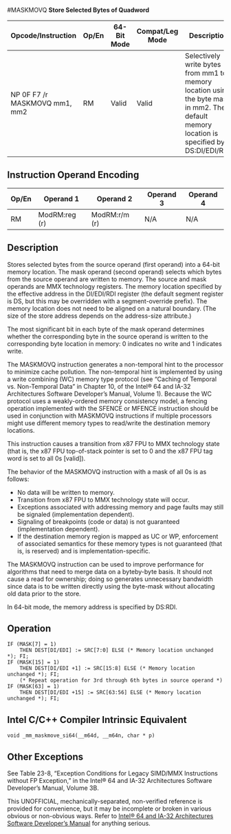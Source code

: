 #MASKMOVQ
**Store Selected Bytes of Quadword**

| Opcode/Instruction            | Op/En | 64-Bit Mode | Compat/Leg Mode | Description                                                                                                                                |
| ----------------------------- | ----- | ----------- | --------------- | ------------------------------------------------------------------------------------------------------------------------------------------ |
| NP 0F F7 /r MASKMOVQ mm1, mm2 | RM    | Valid       | Valid           | Selectively write bytes from mm1 to memory location using the byte mask in mm2. The default memory location is specified by DS:DI/EDI/RDI. |

## Instruction Operand Encoding

| Op/En | Operand 1     | Operand 2     | Operand 3 | Operand 4 |
| ----- | ------------- | ------------- | --------- | --------- |
| RM    | ModRM:reg (r) | ModRM:r/m (r) | N/A       | N/A       |

## Description

Stores selected bytes from the source operand (first operand) into a 64-bit memory location. The mask operand (second operand) selects which bytes from the source operand are written to memory. The source and mask operands are MMX technology registers. The memory location specified by the effective address in the DI/EDI/RDI register (the default segment register is DS, but this may be overridden with a segment-override prefix). The memory location does not need to be aligned on a natural boundary. (The size of the store address depends on the address-size attribute.)

The most significant bit in each byte of the mask operand determines whether the corresponding byte in the source operand is written to the corresponding byte location in memory: 0 indicates no write and 1 indicates write.

The MASKMOVQ instruction generates a non-temporal hint to the processor to minimize cache pollution. The non-temporal hint is implemented by using a write combining (WC) memory type protocol (see “Caching of Temporal vs. Non-Temporal Data” in Chapter 10, of the Intel® 64 and IA-32 Architectures Software Developer’s Manual, Volume 1). Because the WC protocol uses a weakly-ordered memory consistency model, a fencing operation implemented with the SFENCE or MFENCE instruction should be used in conjunction with MASKMOVQ instructions if multiple processors might use different memory types to read/write the destination memory locations.

This instruction causes a transition from x87 FPU to MMX technology state (that is, the x87 FPU top-of-stack pointer is set to 0 and the x87 FPU tag word is set to all 0s [valid]).

The behavior of the MASKMOVQ instruction with a mask of all 0s is as follows:

- No data will be written to memory.
- Transition from x87 FPU to MMX technology state will occur.
- Exceptions associated with addressing memory and page faults may still be signaled (implementation dependent).
- Signaling of breakpoints (code or data) is not guaranteed (implementation dependent).
- If the destination memory region is mapped as UC or WP, enforcement of associated semantics for these memory types is not guaranteed (that is, is reserved) and is implementation-specific.

The MASKMOVQ instruction can be used to improve performance for algorithms that need to merge data on a byteby-byte basis. It should not cause a read for ownership; doing so generates unnecessary bandwidth since data is to be written directly using the byte-mask without allocating old data prior to the store.

In 64-bit mode, the memory address is specified by DS:RDI.

## Operation

```
IF (MASK[7] = 1)
    THEN DEST[DI/EDI] := SRC[7:0] ELSE (* Memory location unchanged *); FI;
IF (MASK[15] = 1)
    THEN DEST[DI/EDI +1] := SRC[15:8] ELSE (* Memory location unchanged *); FI;
    (* Repeat operation for 3rd through 6th bytes in source operand *)
IF (MASK[63] = 1)
    THEN DEST[DI/EDI +15] := SRC[63:56] ELSE (* Memory location unchanged *); FI;

```

## Intel C/C++ Compiler Intrinsic Equivalent

```
void _mm_maskmove_si64(__m64d, __m64n, char * p)

```

## Other Exceptions

See Table 23-8, “Exception Conditions for Legacy SIMD/MMX Instructions without FP Exception,” in the Intel® 64 and IA-32 Architectures Software Developer’s Manual, Volume 3B.

This UNOFFICIAL, mechanically-separated, non-verified reference is provided for convenience, but it may be
incomplete or broken in various obvious or non-obvious
ways. Refer to [Intel® 64 and IA-32 Architectures Software Developer’s Manual](https://software.intel.com/en-us/download/intel-64-and-ia-32-architectures-sdm-combined-volumes-1-2a-2b-2c-2d-3a-3b-3c-3d-and-4) for anything serious.
